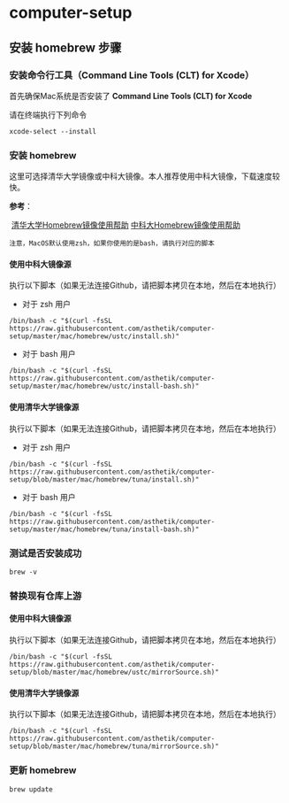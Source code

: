 # computer-setup

## 安装 homebrew 步骤

### 安装命令行工具（Command Line Tools (CLT) for Xcode）

首先确保Mac系统是否安装了 **Command Line Tools (CLT) for Xcode**

请在终端执行下列命令

```shell
xcode-select --install
```

### 安装 homebrew

这里可选择清华大学镜像或中科大镜像。本人推荐使用中科大镜像，下载速度较快。

**参考**：

​	[清华大学Homebrew镜像使用帮助](https://mirrors.tuna.tsinghua.edu.cn/help/homebrew/)  [中科大Homebrew镜像使用帮助](https://mirrors.ustc.edu.cn/help/brew.git.html)

`注意，MacOS默认使用zsh，如果你使用的是bash，请执行对应的脚本`

#### 使用中科大镜像源

执行以下脚本（如果无法连接Github，请把脚本拷贝在本地，然后在本地执行）

- 对于 zsh 用户

```shell
/bin/bash -c "$(curl -fsSL https://raw.githubusercontent.com/asthetik/computer-setup/master/mac/homebrew/ustc/install.sh)"
```
- 对于 bash 用户

```shell
/bin/bash -c "$(curl -fsSL https://raw.githubusercontent.com/asthetik/computer-setup/master/mac/homebrew/ustc/install-bash.sh)"
```



#### 使用清华大学镜像源

执行以下脚本（如果无法连接Github，请把脚本拷贝在本地，然后在本地执行）

- 对于 zsh 用户

```shell
/bin/bash -c "$(curl -fsSL https://raw.githubusercontent.com/asthetik/computer-setup/blob/master/mac/homebrew/tuna/install.sh)"
```
- 对于 bash 用户

```shell
/bin/bash -c "$(curl -fsSL https://raw.githubusercontent.com/asthetik/computer-setup/master/mac/homebrew/tuna/install-bash.sh)"
```



### 测试是否安装成功

```shell
brew -v
```



### 替换现有仓库上游

#### 使用中科大镜像源

执行以下脚本（如果无法连接Github，请把脚本拷贝在本地，然后在本地执行）

```shell
/bin/bash -c "$(curl -fsSL https://raw.githubusercontent.com/asthetik/computer-setup/blob/master/mac/homebrew/ustc/mirrorSource.sh)"
```



#### 使用清华大学镜像源

执行以下脚本（如果无法连接Github，请把脚本拷贝在本地，然后在本地执行）

```shell
/bin/bash -c "$(curl -fsSL https://raw.githubusercontent.com/asthetik/computer-setup/blob/master/mac/homebrew/tuna/mirrorSource.sh)"
```



### 更新 homebrew

```shell
brew update
```

